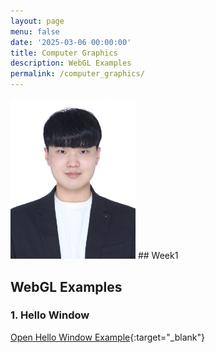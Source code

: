 ```yaml
---
layout: page
menu: false
date: '2025-03-06 00:00:00'
title: Computer Graphics
description: WebGL Examples
permalink: /computer_graphics/
---
```


<img class="profile-img" src="/assets/img/photo.png" alt="Me" width="200">
## Week1

## WebGL Examples

### 1. Hello Window
[Open Hello Window Example](/pages/computer_graphics/01_HelloWindow.html){:target="_blank"}